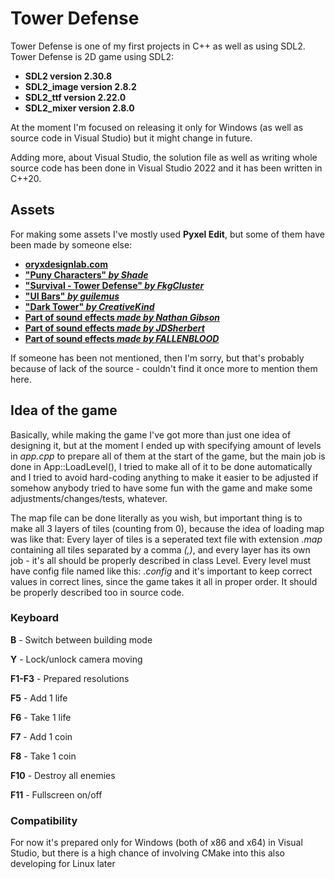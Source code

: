 # Tower Defense
Tower Defense is one of my first projects in C++ as well as using SDL2.
Tower Defense is 2D game using SDL2:
- **SDL2 version 2.30.8**
- **SDL2_image version 2.8.2**
- **SDL2_ttf version 2.22.0**
- **SDL2_mixer version 2.8.0**
  
At the moment I'm focused on releasing it only for Windows (as well as source code in Visual Studio) but it might change in future.

Adding more, about Visual Studio, the solution file as well as writing whole source code has been done in Visual Studio 2022 and it has been written in C++20.

## Assets
For making some assets I've mostly used **Pyxel Edit**, but some of them have been made by someone else:
- [**oryxdesignlab.com**](https://www.oryxdesignlab.com/products/16-bit-fantasy-tileset)
- [**"Puny Characters" *by Shade***](https://merchant-shade.itch.io/16x16-puny-characters)
- [**"Survival - Tower Defense" *by FkgCluster***](https://fkgcluster.itch.io/survivaltowerdefense)
- [**"UI Bars" *by guilemus***](https://guilemus.itch.io/ui-bars)
- [**"Dark Tower" *by CreativeKind***](https://creativekind.itch.io/dark-tower)
- [**Part of sound effects *made by Nathan Gibson***](https://nathangibson.myportfolio.com)
- [**Part of sound effects *made by JDSherbert***](https://jdsherbert.itch.io/)
- [**Part of sound effects *made by FALLENBLOOD***](https://fallenblood.itch.io/50-sfx)

If someone has been not mentioned, then I'm sorry, but that's probably because of lack of the source - couldn't find it once more to mention them here.

## Idea of the game
Basically, while making the game I've got more than just one idea of designing it, but at the moment I ended up with specifying amount of levels in *app.cpp* to prepare all of them at the start of the game, but the main job is done in App::LoadLevel(), I tried to make all of it to be done automatically and I tried to avoid hard-coding anything to make it easier to be adjusted if somehow anybody tried to have some fun with the game and make some adjustments/changes/tests, whatever.

The map file can be done literally as you wish, but important thing is to make all 3 layers of tiles (counting from 0), because the idea of loading map was like that:
Every layer of tiles is a seperated text file with extension *.map* containing all tiles separated by a comma *(,)*, and every layer has its own job - it's all should be properly described in class Level.
Every level must have config file named like this: *.config* and it's important to keep correct values in correct lines, since the game takes it all in proper order. It should be properly described too in source code.
### Keyboard
**B** - Switch between building mode

**Y** - Lock/unlock camera moving

**F1-F3** - Prepared resolutions

**F5** - Add 1 life

**F6** - Take 1 life

**F7** - Add 1 coin

**F8** - Take 1 coin

**F10** - Destroy all enemies

**F11** - Fullscreen on/off

### Compatibility
For now it's prepared only for Windows (both of x86 and x64) in Visual Studio, but there is a high chance of involving CMake into this also developing for Linux later
